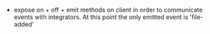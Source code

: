 - expose on + off + emit methods on client in order to communicate events with integrators. At this point the only emitted event is 'file-added'